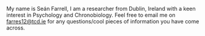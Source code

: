 My name is Seán Farrell, I am a researcher from Dublin, Ireland with a keen interest in Psychology and Chronobiology. Feel free to email me on farres12@tcd.ie for any questions/cool pieces of information you have come across. 
